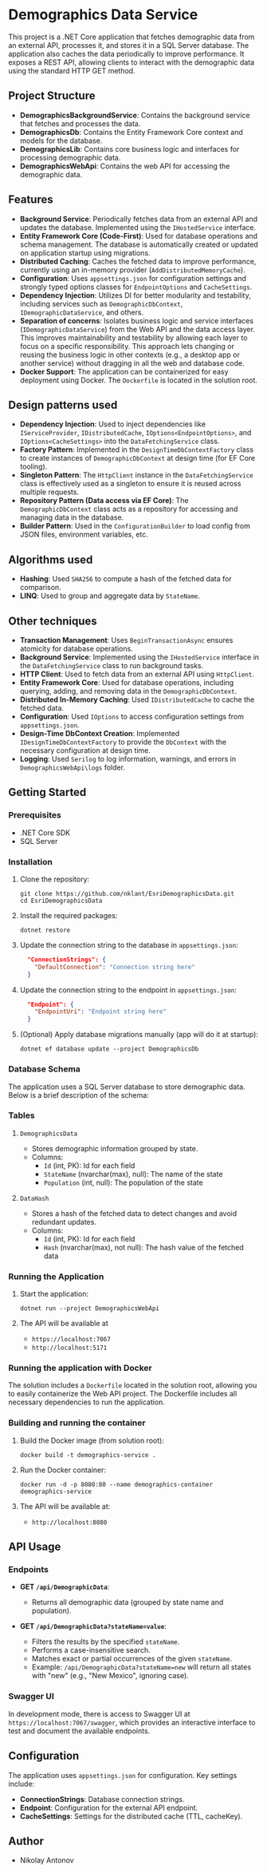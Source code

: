 # Demographics Data Service

This project is a .NET Core application that fetches demographic data from an external API, processes it, and stores it in a SQL Server database. The application also caches the data periodically to improve performance. It exposes a REST API, allowing clients to interact with the demographic data using the standard HTTP GET method.

## Project Structure

- **DemographicsBackgroundService**: Contains the background service that fetches and processes the data.
- **DemographicsDb**: Contains the Entity Framework Core context and models for the database.
- **DemographicsLib**: Contains core business logic and interfaces for processing demographic data.
- **DemographicsWebApi**: Contains the web API for accessing the demographic data.

## Features

- **Background Service**: Periodically fetches data from an external API and updates the database. Implemented using the `IHostedService` interface.
- **Entity Framework Core (Code-First)**: Used for database operations and schema management. The database is automatically created or updated on application startup using migrations.
- **Distributed Caching**: Caches the fetched data to improve performance, currently using an in-memory provider (`AddDistributedMemoryCache`).
- **Configuration**: Uses `appsettings.json` for configuration settings and strongly typed options classes for `EndpointOptions` and `CacheSettings`.
- **Dependency Injection**: Utilizes DI for better modularity and testability, including services such as `DemographicDbContext`, `IDemographicDataService`, and others.
- **Separation of concerns**: Isolates business logic and service interfaces (`IDemographicDataService`) from the Web API and the data access layer. This improves maintainability and testability by allowing each layer to focus on a specific responsibility. This approach lets changing or reusing the business logic in other contexts (e.g., a desktop app or another service) without dragging in all the web and database code.
- **Docker Support**: The application can be containerized for easy deployment using Docker. The `Dockerfile` is located in the solution root.

## Design patterns used

- **Dependency Injection**: Used to inject dependencies like `IServiceProvider`, `IDistributedCache`, `IOptions<EndpointOptions>`, and `IOptions<CacheSettings>` into the `DataFetchingService` class.
- **Factory Pattern**: Implemented in the `DesignTimeDbContextFactory` class to create instances of `DemographicDbContext` at design time (for EF Core tooling).
- **Singleton Pattern**: The `HttpClient` instance in the `DataFetchingService` class is effectively used as a singleton to ensure it is reused across multiple requests.
- **Repository Pattern (Data access via EF Core)**: The `DemographicDbContext` class acts as a repository for accessing and managing data in the database.
- **Builder Pattern**: Used in the `ConfigurationBuilder` to load config from JSON files, environment variables, etc.

## Algorithms used
- **Hashing**: Used `SHA256` to compute a hash of the fetched data for comparison.
- **LINQ**: Used to group and aggregate data by `StateName`.

## Other techniques
- **Transaction Management**: Uses `BeginTransactionAsync` ensures atomicity for database operations.
- **Background Service**: Implemented using the `IHostedService` interface in the `DataFetchingService` class to run background tasks.
- **HTTP Client**: Used to fetch data from an external API using `HttpClient`.
- **Entity Framework Core**: Used for database operations, including querying, adding, and removing data in the `DemographicDbContext`.
- **Distributed In-Memory Caching**: Used `IDistributedCache` to cache the fetched data.
- **Configuration**: Used `IOptions` to access configuration settings from `appsettings.json`.
- **Design-Time DbContext Creation**: Implemented `IDesignTimeDbContextFactory` to provide the `DbContext` with the necessary configuration at design time.
- **Logging**: Used `Serilog` to log information, warnings, and errors in `DemographicsWebApi\logs` folder.

## Getting Started

### Prerequisites

- .NET Core SDK
- SQL Server

### Installation

1. Clone the repository:
    ```shell
    git clone https://github.com/nklant/EsriDemographicsData.git
    cd EsriDemographicsData
    ```

2. Install the required packages:
    ```shell
    dotnet restore
    ```

3. Update the connection string to the database in `appsettings.json`:
    ```json
      "ConnectionStrings": {
        "DefaultConnection": "Connection string here"
      }
    ```

4. Update the connection string to the endpoint in `appsettings.json`:
    ```json
      "Endpoint": {
        "EndpointUri": "Endpoint string here"
      }
    ```

5. (Optional) Apply database migrations manually (app will do it at startup):
    ```shell
    dotnet ef database update --project DemographicsDb
    ```

### Database Schema

The application uses a SQL Server database to store demographic data. Below is a brief description of the schema:

### Tables

1. `DemographicsData`
    - Stores demographic information grouped by state.
    - Columns:
        - `Id` (int, PK): Id for each field
        - `StateName` (nvarchar(max), null): The name of the state
        - `Population` (int, null): The population of the state

2. `DataHash`
    - Stores a hash of the fetched data to detect changes and avoid redundant updates.
    - Columns:
        - `Id` (int, PK): Id for each field
        - `Hash` (nvarchar(max), not null): The hash value of the fetched data



### Running the Application

1. Start the application:
    ```shell
    dotnet run --project DemographicsWebApi
    ```

2. The API will be available at
    - `https://localhost:7067`
    - `http://localhost:5171`

### Running the application with Docker

The solution includes a `Dockerfile` located in the solution root, allowing you to easily containerize the Web API project. The Dockerfile includes all necessary dependencies to run the application.

### Building and running the container

1. Build the Docker image (from solution root):
    ```shell
    docker build -t demographics-service .
    ```
   
2. Run the Docker container:
    ```shell
    docker run -d -p 8080:80 --name demographics-container demographics-service
    ```
   
3. The API will be available at:
   - `http://localhost:8080`

## API Usage

### Endpoints

- **GET `/api/DemographicData`**:
    - Returns all demographic data (grouped by state name and population).

- **GET `/api/DemographicData?stateName=value`**:
    - Filters the results by the specified `stateName`.
    - Performs a case-insensitive search.
    - Matches exact or partial occurrences of the given `stateName`.
    - Example: `/api/DemographicData?stateName=new` will return all states with "new" (e.g., "New Mexico", ignoring case).

### Swagger UI

In development mode, there is access to Swagger UI at `https://localhost:7067/swagger`, which provides an interactive interface to test and document the available endpoints.

## Configuration

The application uses `appsettings.json` for configuration. Key settings include:

- **ConnectionStrings**: Database connection strings.
- **Endpoint**: Configuration for the external API endpoint.
- **CacheSettings**: Settings for the distributed cache (TTL, cacheKey).

## Author
- Nikolay Antonov
